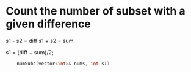# Count the number of subset with a given difference

s1 - s2 = diff
s1 + s2 = sum

s1 = (diff + sum)/2;

```cpp
    numSubs(vector<int>& nums, int s1)
```
